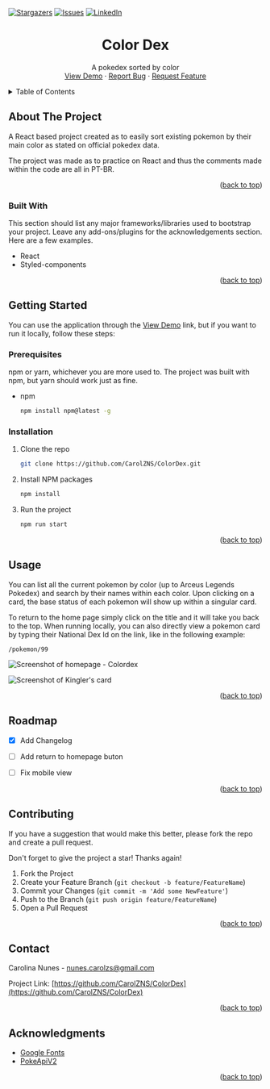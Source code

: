<a name="readme-top"></a>


[![Stargazers][stars-shield]][stars-url]
[![Issues][issues-shield]][issues-url]
[![LinkedIn][linkedin-shield]][linkedin-url]

<!-- PROJECT LOGO -->
<div align="center">
  <h1 align="center">Color Dex</h1>

  <p align="center">
    A pokedex sorted by color
    <br/>
    <a href="https://tangerine-fox-714b51.netlify.app">View Demo</a>
    ·
    <a href="https://github.com/CarolZNS/ColorDex/issues">Report Bug</a>
    ·
    <a href="https://github.com/CarolZNS/ColorDex/issues">Request Feature</a>
  </p>
</div>



<!-- TABLE OF CONTENTS -->
<details>
  <summary>Table of Contents</summary>
  <ol>
    <li>
      <a href="#about-the-project">About The Project</a>
      <ul>
        <li><a href="#built-with">Built With</a></li>
      </ul>
    </li>
    <li>
      <a href="#getting-started">Getting Started</a>
      <ul>
        <li><a href="#prerequisites">Prerequisites</a></li>
        <li><a href="#installation">Installation</a></li>
      </ul>
    </li>
    <li><a href="#usage">Usage</a></li>
    <li><a href="#roadmap">Roadmap</a></li>
    <li><a href="#contact">Contact</a></li>
  </ol>
</details>



<!-- ABOUT THE PROJECT -->
## About The Project

A React based project created as to easily sort existing pokemon by their main color as stated on official pokedex data.

The project was made as to practice on React and thus the comments made within the code are all in PT-BR.

<p align="right">(<a href="#readme-top">back to top</a>)</p>



### Built With

This section should list any major frameworks/libraries used to bootstrap your project. Leave any add-ons/plugins for the acknowledgements section. Here are a few examples.

* React
* Styled-components

<p align="right">(<a href="#readme-top">back to top</a>)</p>



<!-- GETTING STARTED -->
## Getting Started

You can use the application through the <a href="https://tangerine-fox-714b51.netlify.app">View Demo</a> link, but if you want to run it locally, follow these steps:

### Prerequisites

npm or yarn, whichever you are more used to. The project was built with npm, but yarn should work just as fine.
* npm
  ```sh
  npm install npm@latest -g
  ```

### Installation


1. Clone the repo
   ```sh
   git clone https://github.com/CarolZNS/ColorDex.git
   ```
2. Install NPM packages
   ```sh
   npm install
   ```
3. Run the project
   ```sh
   npm run start
   ```

<p align="right">(<a href="#readme-top">back to top</a>)</p>



<!-- USAGE EXAMPLES -->
## Usage

You can list all the current pokemon by color (up to Arceus Legends Pokedex) and search by their names within each color. Upon clicking on a card, the base status of each pokemon will show up within a singular card.

To return to the home page simply click on the title and it will take you back to the top.
When running locally, you can also directly view a pokemon card by typing their National Dex Id on the link, like in the following example:

`/pokemon/99`

![Screenshot of homepage - Colordex](https://user-images.githubusercontent.com/105663173/204055308-ab754848-2ca8-4dd5-9f2b-7762884d2c74.png)

![Screenshot of Kingler's card](https://user-images.githubusercontent.com/105663173/204055368-e75e44be-2a78-4bc4-b79f-70e8470d0661.png)
<p align="right">(<a href="#readme-top">back to top</a>)</p>



<!-- ROADMAP -->
## Roadmap

- [x] Add Changelog
- [ ] Add return to homepage buton
- [ ] Fix mobile view



<p align="right">(<a href="#readme-top">back to top</a>)</p>



<!-- CONTRIBUTING -->
## Contributing


If you have a suggestion that would make this better, please fork the repo and create a pull request.

Don't forget to give the project a star! Thanks again!

1. Fork the Project
2. Create your Feature Branch (`git checkout -b feature/FeatureName`)
3. Commit your Changes (`git commit -m 'Add some NewFeature'`)
4. Push to the Branch (`git push origin feature/FeatureName`)
5. Open a Pull Request

<p align="right">(<a href="#readme-top">back to top</a>)</p>



<!-- CONTACT -->
## Contact

Carolina Nunes - nunes.carolzs@gmail.com

Project Link: [https://github.com/CarolZNS/ColorDex](https://github.com/CarolZNS/ColorDex)

<p align="right">(<a href="#readme-top">back to top</a>)</p>



<!-- ACKNOWLEDGMENTS -->
## Acknowledgments

* [Google Fonts](https://fonts.google.com)
* [PokeApiV2](https://pokeapi.co)


<p align="right">(<a href="#readme-top">back to top</a>)</p>



<!-- MARKDOWN LINKS & IMAGES -->
<!-- https://www.markdownguide.org/basic-syntax/#reference-style-links -->
[forks-shield]: https://img.shields.io/github/forks/CarolZNS/ColorDex.svg?style=for-the-badge
[forks-url]: https://github.com/CarolZNS/ColorDex/network/members
[stars-shield]: https://img.shields.io/github/stars/CarolZNS/ColorDex.svg?style=for-the-badge
[stars-url]: https://github.com/CarolZNS/ColorDex/stargazers
[issues-shield]: https://img.shields.io/github/issues/CarolZNS/ColorDex.svg?style=for-the-badge
[issues-url]: https://github.com/CarolZNS/ColorDex/issues
[license-shield]: https://img.shields.io/github/license/othneildrew/Best-README-Template.svg?style=for-the-badge
[linkedin-shield]: https://img.shields.io/badge/-LinkedIn-black.svg?style=for-the-badge&logo=linkedin&colorB=555
[linkedin-url]: https://www.linkedin.com/in/carolina-zischegg-nunes/
[React.js]: https://img.shields.io/badge/React-20232A?style=for-the-badge&logo=react&logoColor=61DAFB
[React-url]: https://reactjs.org/
